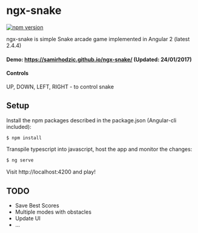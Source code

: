 # ngx-snake

[![npm version](https://badge.fury.io/js/ngx-snake.svg)](https://badge.fury.io/js/ngx-snake)

ngx-snake is simple Snake arcade game implemented in Angular 2 (latest 2.4.4)

#### Demo: https://samirhodzic.github.io/ngx-snake/ (Updated: 24/01/2017)

#### Controls

UP, DOWN, LEFT, RIGHT - to control snake

## Setup

Install the npm packages described in the package.json (Angular-cli included):

```bash
$ npm install
```
Transpile typescript into javascript, host the app and monitor the changes: 

```bash
$ ng serve
```

Visit http://localhost:4200 and play!

## TODO
* Save Best Scores
* Multiple modes with obstacles
* Update UI
* ...